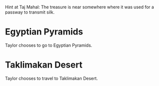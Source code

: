 
Hint at Taj Mahal:
The treasure is near somewhere where it was used for a passway to transmit silk.

# Egyptian Pyramids
Taylor chooses to go to Egyptian Pyramids.

# Taklimakan Desert
Taylor chooses to travel to Taklimakan Desert.

